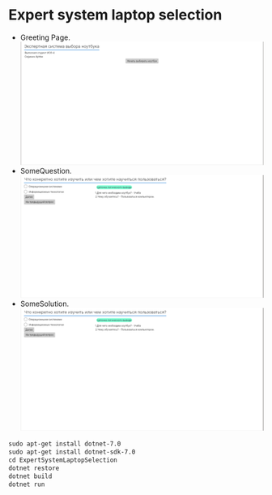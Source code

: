 # Expert system laptop selection
+ Greeting Page.
![Some questions](./Image/GreetingPage.png)
+ SomeQuestion.
![Some questions](./Image/SomeQuestion.png)
+ SomeSolution.
![Some questions](./Image/SomeQuestion.png)

```
sudo apt-get install dotnet-7.0
sudo apt-get install dotnet-sdk-7.0
cd ExpertSystemLaptopSelection
dotnet restore
dotnet build
dotnet run
```
